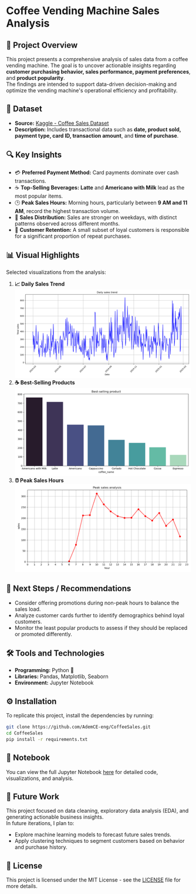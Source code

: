 # Coffee Vending Machine Sales Analysis

## 📌 Project Overview
This project presents a comprehensive analysis of sales data from a coffee vending machine. The goal is to uncover actionable insights regarding **customer purchasing behavior, sales performance, payment preferences**, and **product popularity**.  
The findings are intended to support data-driven decision-making and optimize the vending machine's operational efficiency and profitability.

## 📂 Dataset
- **Source:** [Kaggle - Coffee Sales Dataset](https://www.kaggle.com/datasets/ihelon/coffee-sales/data)
- **Description:** Includes transactional data such as **date, product sold, payment type, card ID, transaction amount**, and **time of purchase**.

## 🔍 Key Insights
- 💳 **Preferred Payment Method:** Card payments dominate over cash transactions.
- ☕ **Top-Selling Beverages:** **Latte** and **Americano with Milk** lead as the most popular items.
- 🕒 **Peak Sales Hours:** Morning hours, particularly between **9 AM and 11 AM**, record the highest transaction volume.
- 📅 **Sales Distribution:** Sales are stronger on weekdays, with distinct patterns observed across different months.
- 🎯 **Customer Retention:** A small subset of loyal customers is responsible for a significant proportion of repeat purchases.

## 📊 Visual Highlights
Selected visualizations from the analysis:
1. **📈 Daily Sales Trend**  
   ![Daily Sales Trend](Visualizations/Daily_sales_trend.png)
2. **☕ Best-Selling Products**  
   ![Best Selling Products](Visualizations/Best_selling_product.png)
3. **⏰ Peak Sales Hours**  
   ![Peak Sales](Visualizations/Peak_sales_analysis.png)

## 🎯 Next Steps / Recommendations
- Consider offering promotions during non-peak hours to balance the sales load.
- Analyze customer cards further to identify demographics behind loyal customers.
- Monitor the least popular products to assess if they should be replaced or promoted differently.

## 🛠️ Tools and Technologies
- **Programming:** Python 🐍
- **Libraries:** Pandas, Matplotlib, Seaborn
- **Environment:** Jupyter Notebook

## ⚙️ Installation
To replicate this project, install the dependencies by running:
```bash
git clone https://github.com/AdemCE-eng/CoffeeSales.git
cd CoffeeSales
pip install -r requirements.txt
```
## 📘 Notebook
You can view the full Jupyter Notebook [here](Coffee_Sales_Analysis.ipynb) for detailed code, visualizations, and analysis.

## 🔮 Future Work
This project focused on data cleaning, exploratory data analysis (EDA), and generating actionable business insights.  
In future iterations, I plan to:

- Explore machine learning models to forecast future sales trends.
- Apply clustering techniques to segment customers based on behavior and purchase history.

## 📝 License
This project is licensed under the MIT License - see the [LICENSE](LICENSE) file for more details.
